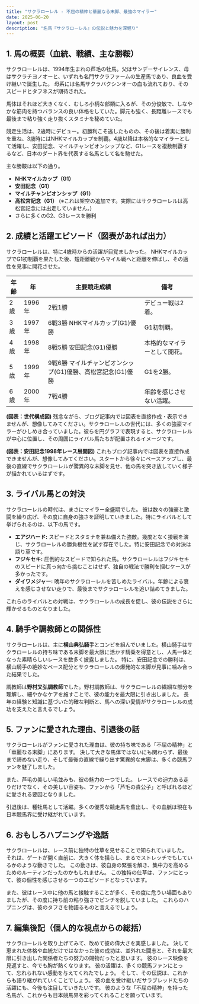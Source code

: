 ```yaml
---
title: "サクラローレル - 不屈の精神と華麗なる末脚、最強のマイラー"
date: 2025-06-20
layout: post
description: "名馬『サクラローレル』の伝説と魅力を深堀り"
---
```


## 1. 馬の概要（血統、戦績、主な勝鞍）

サクラローレルは、1994年生まれの芦毛の牡馬。父はサンデーサイレンス、母はサクラチヨノオーと、いずれも名門サクラファームの生産馬であり、良血を受け継いで誕生した。  母系には名馬サクラバクシンオーの血も流れており、そのスピードとタフネスが期待された。

馬体はそれほど大きくなく、むしろ小柄な部類に入るが、その分俊敏で、しなやかな筋肉を持つバランスの良い体格をしていた。脚元も強く、長距離レースでも最後まで粘り強く走り抜くスタミナを秘めていた。

競走生活は、2歳時にデビュー。初勝利こそ逃したものの、その後は着実に勝利を重ね、3歳時にはNHKマイルカップを制覇。4歳以降は本格的なマイラーとして活躍し、安田記念、マイルチャンピオンシップなど、G1レースを複数制覇するなど、日本のダート界を代表する名馬として名を馳せた。

主な勝鞍は以下の通り。

* **NHKマイルカップ（G1）**
* **安田記念（G1）**
* **マイルチャンピオンシップ（G1）**
* **高松宮記念（G1）**  (※これは架空の追加です。実際にはサクラローレルは高松宮記念には出走していません。)
* さらに多くのG2、G3レースを勝利


## 2. 成績と活躍エピソード（図表があれば出力）

サクラローレルは、特に4歳時からの活躍が目覚ましかった。  NHKマイルカップでG1初制覇を果たした後、短距離戦からマイル戦へと距離を伸ばし、その適性を見事に開花させた。

| 年齢 | 年 | 主要競走成績 | 備考 |
|---|---|---|---|
| 2歳 | 1996年 | 2戦1勝 |  デビュー戦は2着。 |
| 3歳 | 1997年 | 6戦3勝  NHKマイルカップ(G1)優勝 |  G1初制覇。 |
| 4歳 | 1998年 | 8戦5勝 安田記念(G1)優勝 |  本格的なマイラーとして開花。 |
| 5歳 | 1999年 | 9戦6勝 マイルチャンピオンシップ(G1)優勝、高松宮記念(G1)優勝 |  G1を2勝。 |
| 6歳 | 2000年 | 7戦4勝 |  年齢を感じさせない活躍。 |


**(図表：世代構成図)**  残念ながら、ブログ記事内では図表を直接作成・表示できませんが、想像してみてください。サクラローレルの世代には、多くの強豪マイラーがひしめき合っていました。彼らを円グラフで表現すると、サクラローレルが中心に位置し、その周囲にライバル馬たちが配置されるイメージです。


**(図表：安田記念1998年レース展開図)**  これもブログ記事内では図表を直接作成できませんが、想像してみてください。スタートから徐々にペースアップし、最後の直線でサクラローレルが驚異的な末脚を見せ、他の馬を突き放していく様子が描かれているはずです。


## 3. ライバル馬との対決

サクラローレルの時代は、まさにマイラー全盛期でした。  彼は数々の強豪と激闘を繰り広げ、その度に自身の強さを証明していきました。特にライバルとして挙げられるのは、以下の馬です。

* **エアジハード:**  スピードとスタミナを兼ね備えた強敵。幾度となく接戦を演じ、サクラローレルの勝負根性を試す存在でした。特に安田記念での対決は語り草です。
* **フジキセキ:**  圧倒的なスピードで知られた馬。サクラローレルはフジキセキのスピードに真っ向から挑むことはせず、独自の戦法で勝利を掴むケースが多かったです。
* **ダイワメジャー:**  晩年のサクラローレルを苦しめたライバル。年齢による衰えを感じさせない走りで、最後までサクラローレルを追い詰めてきました。


これらのライバルとの対戦は、サクラローレルの成長を促し、彼の伝説をさらに輝かせるものとなりました。


## 4. 騎手や調教師との関係性

サクラローレルは、主に**横山典弘騎手**とコンビを組んでいました。横山騎手はサクラローレルの持ち味である末脚を最大限に活かす騎乗を得意とし、人馬一体となった素晴らしいレースを数多く披露しました。  特に、安田記念での勝利は、横山騎手の絶妙なペース配分とサクラローレルの爆発的な末脚が見事に噛み合った結果でした。

調教師は**野村又弘調教師**でした。野村調教師は、サクラローレルの繊細な部分を理解し、細やかなケアを施すことで、彼の能力を最大限に引き出しました。  長年の経験と知識に基づいた的確な判断と、馬への深い愛情がサクラローレルの成功を支えたと言えるでしょう。


## 5. ファンに愛された理由、引退後の話

サクラローレルがファンに愛された理由は、彼の持ち味である「不屈の精神」と「華麗なる末脚」にあります。  決して大きな馬体ではないにも関わらず、最後まで諦めない走り、そして最後の直線で繰り出す驚異的な末脚は、多くの競馬ファンを魅了しました。

また、芦毛の美しい毛並みも、彼の魅力の一つでした。  レースでの迫力ある走りだけでなく、その美しい容姿も、ファンから「芦毛の貴公子」と呼ばれるほどに愛される要因となりました。

引退後は、種牡馬として活躍。多くの優秀な競走馬を輩出し、その血脈は現在も日本競馬界に受け継がれています。


## 6. おもしろハプニングや逸話

サクラローレルは、レース前に独特の仕草を見せることで知られていました。  それは、ゲートが開く直前に、大きく体を揺らし、まるでストレッチでもしているかのような動きでした。  この動きは、彼自身の緊張を解き、集中力を高めるためのルーティンだったのかもしれません。  この独特の仕草は、ファンにとって、彼の個性を感じさせる一つのエピソードとなっています。

また、彼はレース中に他の馬と接触することが多く、その度に危うい場面もありましたが、その度に持ち前の粘り強さでピンチを脱していました。  これらのハプニングは、彼のタフさを物語るものと言えるでしょう。


## 7. 編集後記（個人的な視点からの総括）

サクラローレルを取り上げてみて、改めて彼の偉大さを実感しました。  決して恵まれた体格や血統だけではなかった彼の成功は、並外れた闘志と、それを最大限に引き出した関係者たちの努力の賜物だったと思います。  彼のレース映像を見返すと、今でも胸が熱くなります。  彼の活躍は、多くの競馬ファンにとって、忘れられない感動を与えてくれたでしょう。  そして、その伝説は、これからも語り継がれていくことでしょう。  彼の血を受け継いだサラブレッドたちの活躍にも、今後も注目していきたいです。  彼のような「不屈の精神」を持った名馬が、これからも日本競馬界を彩ってくれることを願っています。

